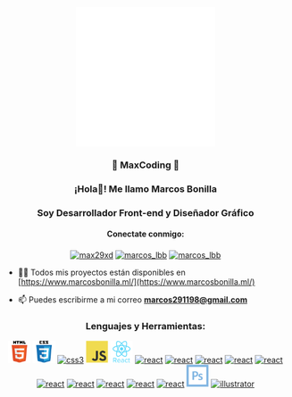 <p align="center">
        <img align="center" width="250"
            src="https://github.com/Max29xD/cloud/blob/main/favicon.svg" />
    <h3 align="center"><strong>👾 MaxCoding 👾</strong></h3>
    </p>
<h3 align="center"><strong>¡Hola👋! Me llamo Marcos Bonilla</strong></h3>  
<h3 align="center"><strong>Soy Desarrollador Front-end y Diseñador Gráfico</strong></h3>
    <h4 align="center">Conectate conmigo:</h4>
    <p align="center">
        <a href="https://linkedin.com/in/max29xd" target="blank"><img align="center"
                src="https://raw.githubusercontent.com/rahuldkjain/github-profile-readme-generator/master/src/images/icons/Social/linked-in-alt.svg"
                alt="max29xd" height="30" width="40" /></a>
        <a href="https://instagram.com/marcos_lbb" target="blank"><img align="center"
                src="https://raw.githubusercontent.com/rahuldkjain/github-profile-readme-generator/master/src/images/icons/Social/instagram.svg"
                alt="marcos_lbb" height="30" width="40" /></a>
        <a href="https://www.facebook.com/marcoslbb" target="blank"><img align="center"
                src="https://raw.githubusercontent.com/rahuldkjain/github-profile-readme-generator/master/src/images/icons/Social/facebook.svg"
                alt="marcos_lbb" height="30" width="40" /></a>      
</p>

- 👨‍💻 Todos mis proyectos están disponibles en [https://www.marcosbonilla.ml/](https://www.marcosbonilla.ml/)

- 📫 Puedes escribirme a mi correo **marcos291198@gmail.com**

<h3 align="center">Lenguajes y Herramientas:</h3>
<p align="center"><a href="https://www.w3.org/html/"
            target="_blank" rel="noreferrer"><img
                src="https://raw.githubusercontent.com/devicons/devicon/master/icons/html5/html5-original-wordmark.svg"
                alt="html5" width="40" height="40" /></a>
                <a href="https://www.w3schools.com/css/"
            target="_blank" rel="noreferrer"><img
                src="https://raw.githubusercontent.com/devicons/devicon/master/icons/css3/css3-original-wordmark.svg"
                alt="css3" width="40" height="40" /></a>
                <a href="https://sass-lang.com/guide"
            target="_blank" rel="noreferrer"><img
                src="https://www.vectorlogo.zone/logos/sass-lang/sass-lang-icon.svg"
                alt="css3" width="40" height="40" /></a>
                <a href="https://developer.mozilla.org/en-US/docs/Web/JavaScript"
            target="_blank" rel="noreferrer"><img
                src="https://raw.githubusercontent.com/devicons/devicon/master/icons/javascript/javascript-original.svg"
                alt="javascript" width="40" height="40" /></a>
                <a href="https://reactjs.org/" target="_blank"
            target="_blank" rel="noreferrer"><img
                src="https://raw.githubusercontent.com/devicons/devicon/master/icons/react/react-original-wordmark.svg"
                alt="react" width="40" height="40" /></a>
                <a href="https://svelte.dev/" target="_blank"
            target="_blank" rel="noreferrer"><img
                src="https://upload.vectorlogo.zone/logos/sveltetechnology/images/fc06c9b6-d01c-4e1f-82be-557ad5f65d6e.svg"
                alt="react" width="40" height="40" /></a>
                <a href="https://preactjs.com/" target="_blank"
            target="_blank" rel="noreferrer"><img
                src="https://brandeps.com/logo-download/P/Preact-logo-vector-01.svg"
                alt="react" width="40" height="40" /></a>
                 <a href="https://nodejs.org/" target="_blank"
            target="_blank" rel="noreferrer"><img
                src="https://www.vectorlogo.zone/logos/nodejs/nodejs-icon.svg"
                alt="react" width="40" height="40" /></a>
                 <a href="https://mysql.com/" target="_blank"
            target="_blank" rel="noreferrer"><img
                src="https://www.vectorlogo.zone/logos/mysql/mysql-icon.svg"
                alt="react" width="40" height="40" /></a>
                <a href="https://mongodb.com/es/" target="_blank"
            target="_blank" rel="noreferrer"><img
                src="https://www.vectorlogo.zone/logos/mongodb/mongodb-icon.svg"
                alt="react" width="40" height="40" /></a>
                <a href="https://tailwindcss.com/" target="_blank"
            target="_blank" rel="noreferrer"><img
                src="https://www.vectorlogo.zone/logos/tailwindcss/tailwindcss-icon.svg"
                alt="react" width="40" height="40" /></a>
                <a href="https://www.rust-lang.org/" target="_blank"
            target="_blank" rel="noreferrer"><img
                src="https://www.vectorlogo.zone/logos/rust-lang/rust-lang-icon.svg"
                alt="react" width="40" height="40" /></a>
                <a href="https://reactnative.dev/" target="_blank"
            target="_blank" rel="noreferrer"><img
                src="https://upload.vectorlogo.zone/logos/reactnativedev/images/199b2976-954e-4e42-8d79-12a784e2cdf9.svg"
                alt="react" width="40" height="40" /></a>
                <a href="https://firebase.google.com/" target="_blank"
            target="_blank" rel="noreferrer"><img
                src="https://www.vectorlogo.zone/logos/firebase/firebase-icon.svg"
                alt="react" width="40" height="40" /></a>
                <a href="https://astro.build/" target="_blank"
            target="_blank" rel="noreferrer"><img
                src="https://raw.githubusercontent.com/bestofjs/bestofjs-webui/77fb2b35443d2532c65aee684919a7b6b60e76f9/public/logos/astro.svg"
                alt="react" width="40" height="40" /></a>
                <a href="https://www.photoshop.com/en"
            target="_blank" rel="noreferrer"><img
                src="https://raw.githubusercontent.com/devicons/devicon/master/icons/photoshop/photoshop-line.svg"
                alt="photoshop" width="40" height="40" /></a>
                <a href="https://www.adobe.com/in/products/illustrator.html"
            target="_blank" rel="noreferrer"><img
                src="https://www.vectorlogo.zone/logos/adobe_illustrator/adobe_illustrator-icon.svg"
                alt="illustrator" width="40" height="40" /></a>
                </p>
